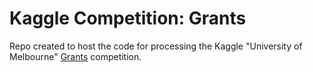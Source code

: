 Kaggle Competition: Grants
==========================

Repo created to host the code for processing the Kaggle "University of Melbourne" [Grants](http://www.kaggle.com/c/unimelb/) competition.